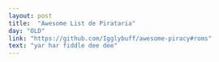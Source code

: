 ```yaml
---
layout: post
title:  "Awesome List de Pirataria"
day: "OLD"
link: "https://github.com/Igglybuff/awesome-piracy#roms"
text: "yar har fiddle dee dee"
---
```

